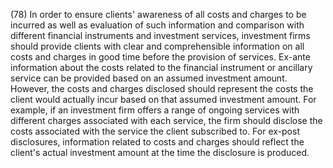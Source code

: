 (78) In order to ensure clients' awareness of all costs and charges to be incurred as well as evaluation of such information and comparison with different financial instruments and investment services, investment firms should provide clients with clear and comprehensible information on all costs and charges in good time before the provision of services. Ex-ante information about the costs related to the financial instrument or ancillary service can be provided based on an assumed investment amount. However, the costs and charges disclosed should represent the costs the client would actually incur based on that assumed investment amount. For example, if an investment firm offers a range of ongoing services with different charges associated with each service, the firm should disclose the costs associated with the service the client subscribed to. For ex-post disclosures, information related to costs and charges should reflect the client's actual investment amount at the time the disclosure is produced.